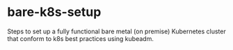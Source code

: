 # bare-k8s-setup

Steps to set up a fully functional bare metal (on premise) Kubernetes cluster that conform to k8s best practices using kubeadm.